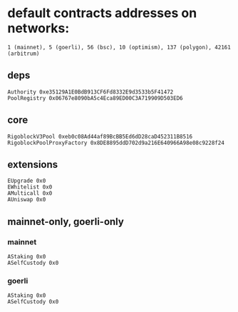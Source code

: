 # default contracts addresses on networks:
```
1 (mainnet), 5 (goerli), 56 (bsc), 10 (optimism), 137 (polygon), 42161 (arbitrum) 
```
## deps
```
Authority 0xe35129A1E0BdB913CF6Fd8332E9d3533b5F41472
PoolRegistry 0x06767e8090bA5c4Eca89ED00C3A719909D503ED6
```
## core
```
RigoblockV3Pool 0xeb0c08Ad44af89BcBB5Ed6dD28caD452311B8516
RigoblockPoolProxyFactory 0x8DE8895ddD702d9a216E640966A98e08c9228f24
```
## extensions
```
EUpgrade 0x0
EWhitelist 0x0
AMulticall 0x0
AUniswap 0x0
```
## mainnet-only, goerli-only
### mainnet
```
AStaking 0x0
ASelfCustody 0x0
```
### goerli
```
AStaking 0x0
ASelfCustody 0x0
```
